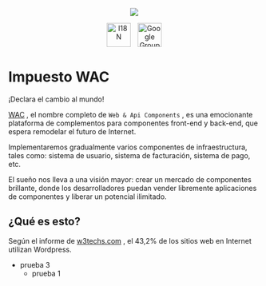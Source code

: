 <p align="center"><a href="https://wac.tax"><img src="https://cdn.jsdelivr.net/gh/wactax/img/logo.svg"/></a></p><p align="center"><a href="https://github.com/wactax/doc/blob/main/README.md#readme"><img alt="I18N" style="height:48px" src="https://cdn.jsdelivr.net/gh/wactax/img/i18n.svg"/></a>　<a href="https://groups.google.com/u/2/g/wactax"><img alt="Google Groups" style="height:48px" src="https://cdn.jsdelivr.net/gh/wactax/img/maillist.svg"/></a></p>

# Impuesto WAC

¡Declara el cambio al mundo!

[WAC](https://wac.tax) , el nombre completo de `Web & Api Components` , es una emocionante plataforma de complementos para componentes front-end y back-end, que espera remodelar el futuro de Internet.

Implementaremos gradualmente varios componentes de infraestructura, tales como: sistema de usuario, sistema de facturación, sistema de pago, etc.

El sueño nos lleva a una visión mayor: crear un mercado de componentes brillante, donde los desarrolladores puedan vender libremente aplicaciones de componentes y liberar un potencial ilimitado.

## ¿Qué es esto?

Según el informe de [w3techs.com](https://w3techs.com/technologies/details/cm-wordpress) , el 43,2% de los sitios web en Internet utilizan Wordpress.

* prueba 3
  - prueba 1
